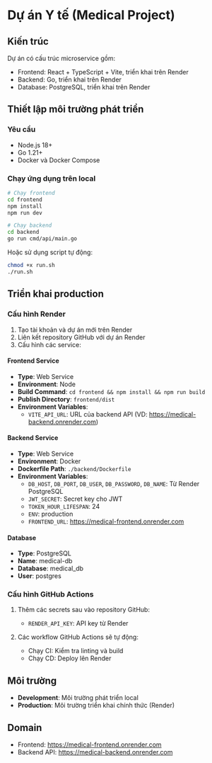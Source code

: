 # Dự án Y tế (Medical Project)

## Kiến trúc

Dự án có cấu trúc microservice gồm:
- Frontend: React + TypeScript + Vite, triển khai trên Render
- Backend: Go, triển khai trên Render
- Database: PostgreSQL, triển khai trên Render

## Thiết lập môi trường phát triển

### Yêu cầu
- Node.js 18+
- Go 1.21+
- Docker và Docker Compose

### Chạy ứng dụng trên local

```bash
# Chạy frontend
cd frontend
npm install
npm run dev

# Chạy backend
cd backend
go run cmd/api/main.go
```

Hoặc sử dụng script tự động:
```bash
chmod +x run.sh
./run.sh
```

## Triển khai production

### Cấu hình Render
1. Tạo tài khoản và dự án mới trên Render
2. Liên kết repository GitHub với dự án Render
3. Cấu hình các service:

#### Frontend Service
- **Type**: Web Service
- **Environment**: Node
- **Build Command**: `cd frontend && npm install && npm run build`
- **Publish Directory**: `frontend/dist`
- **Environment Variables**:
  - `VITE_API_URL`: URL của backend API (VD: https://medical-backend.onrender.com)

#### Backend Service
- **Type**: Web Service
- **Environment**: Docker
- **Dockerfile Path**: `./backend/Dockerfile`
- **Environment Variables**:
  - `DB_HOST`, `DB_PORT`, `DB_USER`, `DB_PASSWORD`, `DB_NAME`: Từ Render PostgreSQL
  - `JWT_SECRET`: Secret key cho JWT
  - `TOKEN_HOUR_LIFESPAN`: 24
  - `ENV`: production
  - `FRONTEND_URL`: https://medical-frontend.onrender.com

#### Database
- **Type**: PostgreSQL
- **Name**: medical-db
- **Database**: medical_db
- **User**: postgres

### Cấu hình GitHub Actions
1. Thêm các secrets sau vào repository GitHub:
   - `RENDER_API_KEY`: API key từ Render

2. Các workflow GitHub Actions sẽ tự động:
   - Chạy CI: Kiểm tra linting và build
   - Chạy CD: Deploy lên Render

## Môi trường
- **Development**: Môi trường phát triển local
- **Production**: Môi trường triển khai chính thức (Render)

## Domain
- Frontend: https://medical-frontend.onrender.com
- Backend API: https://medical-backend.onrender.com 